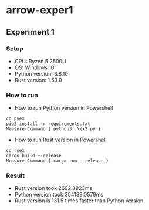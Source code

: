 # arrow-exper1

## Experiment 1

### Setup

* CPU: Ryzen 5 2500U
* OS: Windows 10
* Python version: 3.8.10
* Rust version: 1.53.0

### How to run
* How to run Python version in Powershell

```
cd pyex
pip3 install -r requirements.txt
Measure-Command { python3 .\ex2.py }
```

* How to run Rust version in Powershell

```
cd rsex
cargo build --release
Measure-Command { cargo run --release }
```

### Result 
* Rust version took 2692.8923ms
* Python version took 354189.0579ms
* Rust version is 131.5 times faster than Python version
